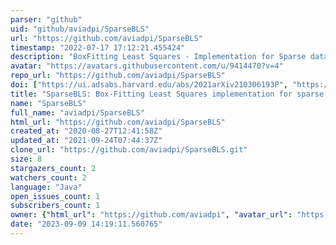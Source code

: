 ```yaml
---
parser: "github"
uid: "github/aviadpi/SparseBLS"
url: "https://github.com/aviadpi/SparseBLS"
timestamp: "2022-07-17 17:12:21.455424"
description: "BoxFitting Least Squares - Implementation for Sparse data"
avatar: "https://avatars.githubusercontent.com/u/9414470?v=4"
repo_url: "https://github.com/aviadpi/SparseBLS"
doi: ["https://ui.adsabs.harvard.edu/abs/2021arXiv210306193P", "https://ui.adsabs.harvard.edu/abs/2021ascl.soft03029P/abstract"]
title: "SparseBLS: Box-Fitting Least Squares implementation for sparse data"
name: "SparseBLS"
full_name: "aviadpi/SparseBLS"
html_url: "https://github.com/aviadpi/SparseBLS"
created_at: "2020-08-27T12:41:58Z"
updated_at: "2021-09-24T07:44:37Z"
clone_url: "https://github.com/aviadpi/SparseBLS.git"
size: 8
stargazers_count: 2
watchers_count: 2
language: "Java"
open_issues_count: 1
subscribers_count: 1
owner: {"html_url": "https://github.com/aviadpi", "avatar_url": "https://avatars.githubusercontent.com/u/9414470?v=4", "login": "aviadpi", "type": "User"}
date: "2023-09-09 14:19:11.560765"
---
```

